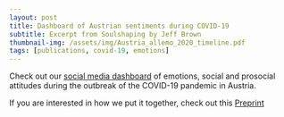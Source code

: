 ```yaml
---
layout: post
title: Dashboard of Austrian sentiments during COVID-19
subtitle: Excerpt from Soulshaping by Jeff Brown
thumbnail-img: /assets/img/Austria_allemo_2020_timeline.pdf
tags: [publications, covid-19, emotions]
---
```


Check out our [social media dashboard](http://www.mpellert.at/covid19_monitor_austria/#twitter-emotions-in-austria) of emotions, social and prosocial attitudes during the outbreak of the COVID-19 pandemic in Austria.

If you are interested in how we put it together, check out this [Preprint](http://arxiv.org/abs/2006.11158)
